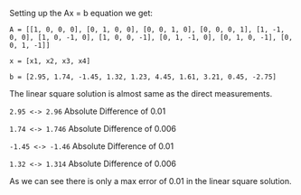 Setting up the Ax = b equation we get:

`A = [[1, 0, 0, 0], [0, 1, 0, 0], [0, 0, 1, 0], [0, 0, 0, 1], [1, -1, 0, 0], [1, 0, -1, 0], [1, 0, 0, -1], [0, 1, -1, 0],
[0, 1, 0, -1], [0, 0, 1, -1]]`

`x = [x1, x2, x3, x4]`

`b = [2.95, 1.74, -1.45, 1.32, 1.23, 4.45, 1.61, 3.21, 0.45, -2.75]`

The linear square solution is almost same as the direct measurements.

`2.95 <-> 2.96`
Absolute Difference of 0.01

`1.74 <-> 1.746`
Absolute Difference of 0.006

`-1.45 <-> -1.46`
Absolute Difference of 0.01

`1.32 <-> 1.314`
Absolute Difference of 0.006

As we can see there is only a max error of 0.01 in the linear square solution.
